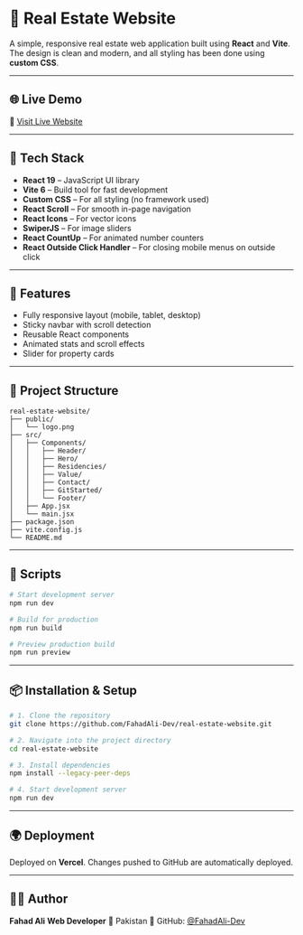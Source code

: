 # 🏡 Real Estate Website

A simple, responsive real estate web application built using **React** and **Vite**. The design is clean and modern, and all styling has been done using **custom CSS**.

---

## 🌐 Live Demo

🔗 [Visit Live Website](https://real-estate-website-sb9l.vercel.app)

---

## 🚀 Tech Stack

- **React 19** – JavaScript UI library
- **Vite 6** – Build tool for fast development
- **Custom CSS** – For all styling (no framework used)
- **React Scroll** – For smooth in-page navigation
- **React Icons** – For vector icons
- **SwiperJS** – For image sliders
- **React CountUp** – For animated number counters
- **React Outside Click Handler** – For closing mobile menus on outside click

---

## 🎯 Features

- Fully responsive layout (mobile, tablet, desktop)
- Sticky navbar with scroll detection
- Reusable React components
- Animated stats and scroll effects
- Slider for property cards

---

## 📁 Project Structure

```
real-estate-website/
├── public/
│   └── logo.png
├── src/
│   ├── Components/
│   │   ├── Header/
│   │   ├── Hero/
│   │   ├── Residencies/
│   │   ├── Value/
│   │   ├── Contact/
│   │   ├── GitStarted/
│   │   └── Footer/
│   ├── App.jsx
│   └── main.jsx
├── package.json
├── vite.config.js
└── README.md
```

---

## 🧪 Scripts

```bash
# Start development server
npm run dev

# Build for production
npm run build

# Preview production build
npm run preview
```

---

## 📦 Installation & Setup

```bash
# 1. Clone the repository
git clone https://github.com/FahadAli-Dev/real-estate-website.git

# 2. Navigate into the project directory
cd real-estate-website

# 3. Install dependencies
npm install --legacy-peer-deps

# 4. Start development server
npm run dev
```

---

## 🌍 Deployment

Deployed on **Vercel**. Changes pushed to GitHub are automatically deployed.

---

## 👨‍💻 Author

**Fahad Ali**
**Web Developer**
📍 Pakistan
🔗 GitHub: [@FahadAli-Dev](https://github.com/FahadAli-Dev)

